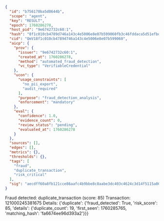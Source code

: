 ```json
{
  "id": "b756170ba5d0644b",
  "scope": "agent",
  "key": "RESULT",
  "epoch": 1760286278,
  "host_pid": "9e6742732c60:1",
  "hash": "8f1c010cb4789d746a143c4e5006e8e07b599060fb3c46fddaca5d51efbdbd0c",
  "cid": "QmV18f1c010cb4789d746a143c4e5006e8e07b599060",
  "aicp": {
    "prov": {
      "issuer": "9e6742732c60:1",
      "created_at": 1760286278,
      "method": "automated_fraud_detection",
      "vc_type": "VerifiableCredential"
    },
    "ucon": {
      "usage_constraints": [
        "no_pii_export",
        "audit_required"
      ],
      "purpose": "fraud_detection_analysis",
      "enforcement": "mandatory"
    },
    "eval": {
      "confidence": 1.0,
      "evidence_count": 0,
      "review_status": "pending",
      "evaluated_at": 1760286278
    }
  },
  "sources": [],
  "edges": [],
  "metrics": {},
  "thresholds": {},
  "tags": [
    "fraud",
    "duplicate_transaction",
    "risk_critical"
  ],
  "sig": "aecdff60a8fb121cce86aafc4b9bbe8c8aabe3dc403c4624c3d14f5115a008cf"
}
```

Fraud detected: duplicate_transaction (score: 85)
Transaction: 121000245381675
Details: {'duplicate': {'fraud_detected': True, 'risk_score': 85, 'details': {'duplicate_count': 19, 'first_seen': 1760285765, 'matching_hash': 'fa6674ee96d393a2'}}}